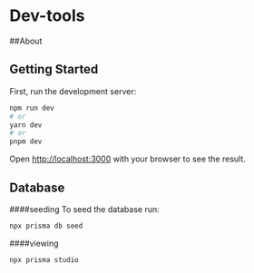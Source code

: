 # Dev-tools

##About

## Getting Started

First, run the development server:

```bash
npm run dev
# or
yarn dev
# or
pnpm dev
```

Open [http://localhost:3000](http://localhost:3000) with your browser to see the result.

## Database

####seeding
To seed the database run:

```bash
npx prisma db seed
```

####viewing

```bash
npx prisma studio
```
